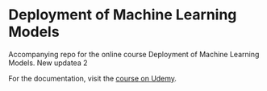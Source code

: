 # Deployment of Machine Learning Models
Accompanying repo for the online course Deployment of Machine Learning Models.
New updatea 2

For the documentation, visit the [course on Udemy](https://www.udemy.com/deployment-of-machine-learning-models/?couponCode=TIDREPO).
